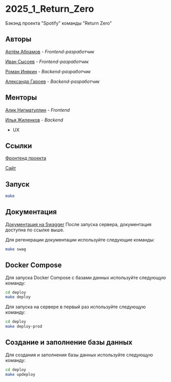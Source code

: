 # 2025_1_Return_Zero
Бэкэнд проекта "Spotify" команды "Return Zero"

## Авторы

[Артём Абрамов](https://github.com/zeritonik) - _Frontend-разработчик_

[Иван Сысоев](https://github.com/OlegWhiteRose) - _Frontend-разработчик_

[Роман Инякин](https://github.com/Mockird31) - _Backend-разработчик_

[Александр Гароев](https://github.com/derletzte256) - _Backend-разработчик_

## Менторы

[Алик Нигматуллин](https://github.com/BigBullas) - _Frontend_

[Илья Жиленков](https://github.com/ilyushkaaa) - _Backend_

- UX


## Ссылки

[Фронтенд проекта](https://github.com/frontend-park-mail-ru/2025_1_Return_Zero)

[Сайт](http://returnzero.ru/)

## Запуск


```bash
make 
```

## Документация

[Документация на Swagger](https://retrunzero.ru/api/v1/docs/)
После запуска сервера, документация доступна по ссылке выше.

Для регенерации документации используйте следующие команды:

```bash
make swag
```

## Docker Compose

Для запуска Docker Compose с базами данных используйте следующую команду:
```bash
cd deploy
make deploy
```

Для запуска на сервере в первый раз используйте следующую команду:
```bash
cd deploy
make deploy-prod
```

## Создание и заполнение базы данных

Для создания и заполнения базы данных используйте следующую команду:

```bash
cd deploy
make updeploy
```

